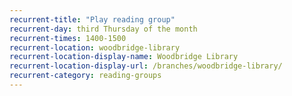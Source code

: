 ```yaml
---
recurrent-title: "Play reading group"
recurrent-day: third Thursday of the month
recurrent-times: 1400-1500
recurrent-location: woodbridge-library
recurrent-location-display-name: Woodbridge Library
recurrent-location-display-url: /branches/woodbridge-library/
recurrent-category: reading-groups
---
```

